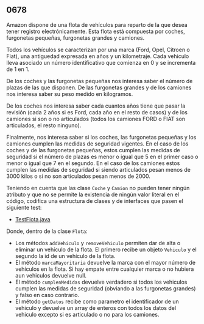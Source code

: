 ## 0678

Amazon dispone de una flota de vehículos para reparto de la que desea tener registro electrónicamente. Esta flota está compuesta por coches, furgonetas pequeñas, furgonetas grandes y camiones.

Todos los vehículos se caracterizan por una marca (Ford, Opel, Citroen o Fiat), una antiguedad expresada en años y un kilometraje. Cada vehiculo lleva asociado un número identificativo que comienza en 0 y se incrementa de 1 en 1.

De los coches y las furgonetas pequeñas nos interesa saber el número de plazas de las que disponen. De las furgonetas grandes y de los camiones nos interesa saber su peso medido en kilogramos.

De los coches nos interesa saber cada cuantos años tiene que pasar la revisión (cada 2 años si es Ford, cada año en el resto de casos) y de los camiones si son o no articulados (todos los camiones FORD o FIAT son articulados, el resto ninguno).

Finalmente, nos interesa saber si los coches, las furgonetas pequeñas y los camiones cumplen las medidas de seguridad vigentes. En el caso de los coches y de las furgonetas pequeñas, estos cumplen las medidas de seguridad si el número de plazas es menor o igual que 5 en el primer caso o menor o igual que 7 en el segundo. En el caso de los camiones estos cumplen las medidas de seguridad si siendo articulados pesan menos de 3000 kilos o si no son articulados pesan menos de 2000.

Teniendo en cuenta que las clase `Coche` y `Camion` no pueden tener ningún atributo y que no se permite la existencia de ningún valor literal en el código, codifica una estructura de clases y de interfaces que pasen el siguiente test:

* [TestFlota.java](TestFlota.java)

Donde, dentro de la clase `Flota`:

* Los métodos `addVehiculo` y `removeVehiculo` permiten dar de alta o eliminar un vehículo de la flota. El primero recibe un objeto `Vehiculo` y el segundo la id de un vehículo de la flota.
* El método `marcaMayoritaria` devuelve la marca con el mayor número de vehículos en la flota. Si hay empate entre cualquier marca o no hubiera aun vehiculos devuelve null.
* El método `cumplenMedidas` devuelve verdadero si todos los vehiculos cumplen las medidas de seguridad (obviando a las furgonetas grandes) y falso en caso contrario.
* El método `getDatos` recibe como parametro el identificador de un vehiculo y devuelve un array de enteros con todos los datos del vehiculo excepto si es articulado o no para los camiones.
